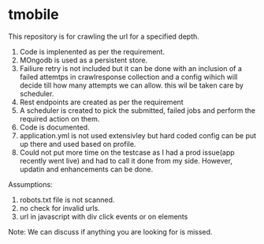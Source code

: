 # tmobile

This repository is for crawling the url for a specified depth. 

1. Code is implenented as per the requirement.
2. MOngodb is used as a persistent store.
3. Failiure retry is not included but it can be done with an inclusion of a failed attemtps in crawlresponse collection and a config wihich will decide till how many attempts we can allow. this wil be taken care by scheduler.
4. Rest endpoints are created as per the requirement
5. A scheduler is created to pick the submitted, failed jobs and perform the required action on them.
6. Code is documented.
7. application.yml is not used extensivley but hard coded config can be put up there and used based on profile.
8. Could not put more time on the testcase as I had a prod issue(app recently went live) and had to call it done from my side. However, updatin and enhancements can be done.

Assumptions:

1. robots.txt file is not scanned. 
2. no check for invalid urls.
3. url in javascript with div click events or on elements


Note: We can discuss if anything you are looking for is missed.
